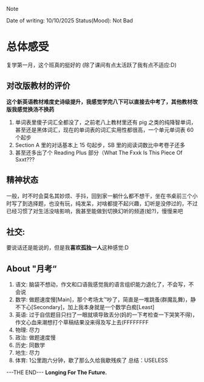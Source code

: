 > [!NOTE]
> Date of writing: 10/10/2025  Status(Mood): Not Bad

# 总体感受
复学第一月，这个班真的挺好的 (除了课间有点太活跃了我有点不适应:D)

## 对改版教材的评价
**这个新英语教材难度史诗级提升，我感觉学完八下可以直接去中考了，其他教材改版我感觉换汤不换药**

1. 单词表里傻子词汇全都没了，之前老八上教材里还有 pig 之类的纯降智单词，甚至还是黑体词汇，现在的单词表的词汇实用性都很高，一个单元单词表 60 个起步
2. Section A 里的对话基本上 15 句起步，SB 里的阅读词数比中考卷子还多
3. 甚至还多出了个 Reading Plus 部分（What The Fxxk Is This Piece Of Sxxt???

## 精神状态
一般，时不时会莫名其妙烦、手抖，回到家一躺什么都不想干，坐在书桌前三个小时写了到选择题，也没有玩，纯发呆，对啥都提不起兴趣，幻听是没停过的，不过已经习惯了对生活没啥影响，我甚至能做到切换幻听的频道(蛤?)，慢慢来吧

## 社交:
要说话还是能说的，但是我**喜欢孤独一人**这种感觉:D

## About "月考“
1. 语文: 脑袋不想动，作文和口语我感觉我的语言组织能力退化了，不会写，不会说
2. 数学: 做题速度慢[Main]，那个考场太™吵了，简直是一堆跳蚤(群魔乱舞)，静不下心[Secondary]，加上我本身就是一个数学白痴[Least]
3. 英语: 过于自信题目只扫了一眼就填导致丢分(妈的一下考检查一下哭笑不得)，作文心血来潮想打个草稿结果没来得及写上去(FFFFFFFF
4. 物理: 尽力
5. 政治: 做题速度慢
6. 历史: 同数学
7. 地生: 尽力
8. 体育: 1公里跑六分钟，歇了那么久给我歇残疾了
总结：USELESS

---THE END---
**Longing For The Future.**